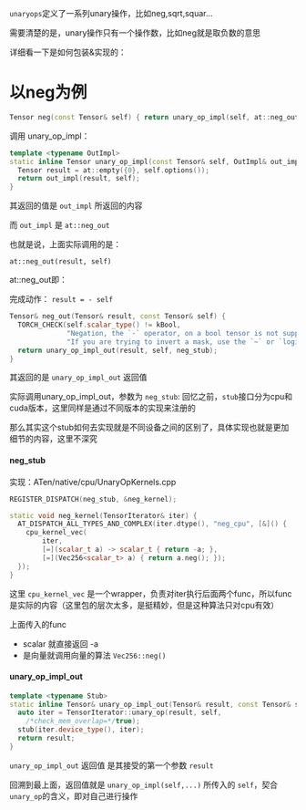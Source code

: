 `unaryops`定义了一系列unary操作，比如neg,sqrt,squar...

需要清楚的是，unary操作只有一个操作数，比如neg就是取负数的意思

详细看一下是如何包装&实现的：

# 以neg为例
```cpp
Tensor neg(const Tensor& self) { return unary_op_impl(self, at::neg_out); }
```
调用 unary_op_impl：

```cpp
template <typename OutImpl>
static inline Tensor unary_op_impl(const Tensor& self, OutImpl& out_impl) {
  Tensor result = at::empty({0}, self.options());
  return out_impl(result, self);
}
```
其返回的值是 `out_impl` 所返回的内容

而 `out_impl` 是 `at::neg_out`

也就是说，上面实际调用的是：

`at::neg_out(result, self)`

at::neg_out即：

完成动作： `result = - self`
```cpp
Tensor& neg_out(Tensor& result, const Tensor& self) {
  TORCH_CHECK(self.scalar_type() != kBool,
              "Negation, the `-` operator, on a bool tensor is not supported. "
              "If you are trying to invert a mask, use the `~` or `logical_not()` operator instead.");
  return unary_op_impl_out(result, self, neg_stub);
}
```
其返回的是 `unary_op_impl_out` 返回值

实际调用unary_op_impl_out，参数为 `neg_stub`:
回忆之前，`stub`接口分为cpu和cuda版本，这里同样是通过不同版本的实现来注册的

那么其实这个stub如何去实现就是不同设备之间的区别了，具体实现也就是更加细节的内容，这里不深究

#### neg_stub
实现：ATen/native/cpu/UnaryOpKernels.cpp

```cpp
REGISTER_DISPATCH(neg_stub, &neg_kernel);

static void neg_kernel(TensorIterator& iter) {
  AT_DISPATCH_ALL_TYPES_AND_COMPLEX(iter.dtype(), "neg_cpu", [&]() {
    cpu_kernel_vec(
        iter,
        [=](scalar_t a) -> scalar_t { return -a; },
        [=](Vec256<scalar_t> a) { return a.neg(); });
  });
}
```
这里 `cpu_kernel_vec` 是一个wrapper，负责对iter执行后面两个func，所以func是实际的内容（这里包的层次太多，是挺精妙，但是这种算法只对cpu有效）

上面传入的func
- scalar 就直接返回 -a
- 是向量就调用向量的算法 `Vec256::neg()`

#### unary_op_impl_out
```cpp
template <typename Stub>
static inline Tensor& unary_op_impl_out(Tensor& result, const Tensor& self, Stub& stub) {
  auto iter = TensorIterator::unary_op(result, self,
    /*check_mem_overlap=*/true);
  stub(iter.device_type(), iter);
  return result;
}
```
`unary_op_impl_out` 返回值 是其接受的第一个参数 `result`

回溯到最上面，返回值就是 `unary_op_impl(self,...)` 所传入的 `self`，契合 `unary_op`的含义，即对自己进行操作